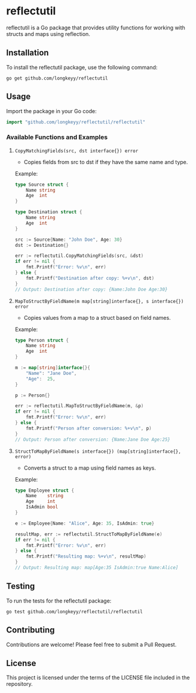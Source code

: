 # reflectutil

reflectutil is a Go package that provides utility functions for working with structs and maps using reflection.

## Installation

To install the reflectutil package, use the following command:

```
go get github.com/longkeyy/reflectutil
```

## Usage

Import the package in your Go code:

```go
import "github.com/longkeyy/reflectutil/reflectutil"
```

### Available Functions and Examples

1. `CopyMatchingFields(src, dst interface{}) error`
   - Copies fields from src to dst if they have the same name and type.

   Example:
   ```go
   type Source struct {
       Name string
       Age  int
   }

   type Destination struct {
       Name string
       Age  int
   }

   src := Source{Name: "John Doe", Age: 30}
   dst := Destination{}

   err := reflectutil.CopyMatchingFields(src, &dst)
   if err != nil {
       fmt.Printf("Error: %v\n", err)
   } else {
       fmt.Printf("Destination after copy: %+v\n", dst)
   }
   // Output: Destination after copy: {Name:John Doe Age:30}
   ```

2. `MapToStructByFieldName(m map[string]interface{}, s interface{}) error`
   - Copies values from a map to a struct based on field names.

   Example:
   ```go
   type Person struct {
       Name string
       Age  int
   }

   m := map[string]interface{}{
       "Name": "Jane Doe",
       "Age":  25,
   }

   p := Person{}

   err := reflectutil.MapToStructByFieldName(m, &p)
   if err != nil {
       fmt.Printf("Error: %v\n", err)
   } else {
       fmt.Printf("Person after conversion: %+v\n", p)
   }
   // Output: Person after conversion: {Name:Jane Doe Age:25}
   ```

3. `StructToMapByFieldName(s interface{}) (map[string]interface{}, error)`
   - Converts a struct to a map using field names as keys.

   Example:
   ```go
   type Employee struct {
       Name    string
       Age     int
       IsAdmin bool
   }

   e := Employee{Name: "Alice", Age: 35, IsAdmin: true}

   resultMap, err := reflectutil.StructToMapByFieldName(e)
   if err != nil {
       fmt.Printf("Error: %v\n", err)
   } else {
       fmt.Printf("Resulting map: %+v\n", resultMap)
   }
   // Output: Resulting map: map[Age:35 IsAdmin:true Name:Alice]
   ```

## Testing

To run the tests for the reflectutil package:

```
go test github.com/longkeyy/reflectutil/reflectutil
```

## Contributing

Contributions are welcome! Please feel free to submit a Pull Request.

## License

This project is licensed under the terms of the LICENSE file included in the repository.